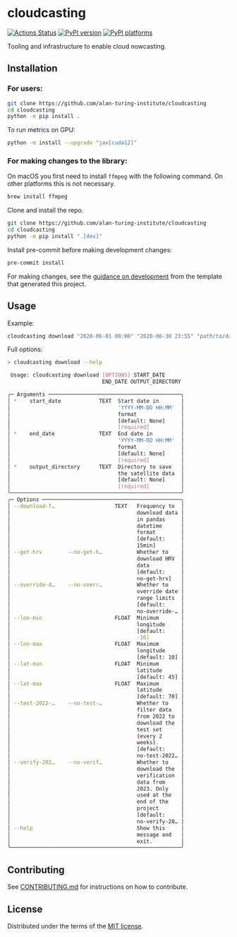 # cloudcasting

[![Actions Status][actions-badge]][actions-link]
[![PyPI version][pypi-version]][pypi-link]
[![PyPI platforms][pypi-platforms]][pypi-link]

Tooling and infrastructure to enable cloud nowcasting.

## Installation

### For users:

```zsh
git clone https://github.com/alan-turing-institute/cloudcasting
cd cloudcasting
python -m pip install .
```

To run metrics on GPU:

```zsh
python -m install --upgrade "jax[cuda12]"
```
### For making changes to the library:

On macOS you first need to install `ffmpeg` with the following command. On other platforms this is
not necessary.

```bash
brew install ffmpeg
```

Clone and install the repo.

```bash
git clone https://github.com/alan-turing-institute/cloudcasting
cd cloudcasting
python -m pip install ".[dev]"
```

Install pre-commit before making development changes:

```bash
pre-commit install
```

For making changes, see the [guidance on development](https://github.com/alan-turing-institute/python-project-template?tab=readme-ov-file#setting-up-a-new-project) from the template that generated this project.

## Usage

Example:

```bash
cloudcasting download "2020-06-01 00:00" "2020-06-30 23:55" "path/to/data/save/dir"
```

Full options:

```bash
> cloudcasting download --help

 Usage: cloudcasting download [OPTIONS] START_DATE
                              END_DATE OUTPUT_DIRECTORY

╭─ Arguments ──────────────────────────────────────────╮
│ *    start_date            TEXT  Start date in       │
│                                  'YYYY-MM-DD HH:MM'  │
│                                  format              │
│                                  [default: None]     │
│                                  [required]          │
│ *    end_date              TEXT  End date in         │
│                                  'YYYY-MM-DD HH:MM'  │
│                                  format              │
│                                  [default: None]     │
│                                  [required]          │
│ *    output_directory      TEXT  Directory to save   │
│                                  the satellite data  │
│                                  [default: None]     │
│                                  [required]          │
╰──────────────────────────────────────────────────────╯
╭─ Options ────────────────────────────────────────────╮
│ --download-f…                   TEXT   Frequency to  │
│                                        download data │
│                                        in pandas     │
│                                        datetime      │
│                                        format        │
│                                        [default:     │
│                                        15min]        │
│ --get-hrv        --no-get-h…           Whether to    │
│                                        download HRV  │
│                                        data          │
│                                        [default:     │
│                                        no-get-hrv]   │
│ --override-d…    --no-overr…           Whether to    │
│                                        override date │
│                                        range limits  │
│                                        [default:     │
│                                        no-override-… │
│ --lon-min                       FLOAT  Minimum       │
│                                        longitude     │
│                                        [default:     │
│                                        -16]          │
│ --lon-max                       FLOAT  Maximum       │
│                                        longitude     │
│                                        [default: 10] │
│ --lat-min                       FLOAT  Minimum       │
│                                        latitude      │
│                                        [default: 45] │
│ --lat-max                       FLOAT  Maximum       │
│                                        latitude      │
│                                        [default: 70] │
│ --test-2022-…    --no-test-…           Whether to    │
│                                        filter data   │
│                                        from 2022 to  │
│                                        download the  │
│                                        test set      │
│                                        (every 2      │
│                                        weeks).       │
│                                        [default:     │
│                                        no-test-2022… │
│ --verify-202…    --no-verif…           Whether to    │
│                                        download the  │
│                                        verification  │
│                                        data from     │
│                                        2023. Only    │
│                                        used at the   │
│                                        end of the    │
│                                        project       │
│                                        [default:     │
│                                        no-verify-20… |
│ --help                                 Show this     │
│                                        message and   │
│                                        exit.         │
╰──────────────────────────────────────────────────────╯
```

## Contributing

See [CONTRIBUTING.md](CONTRIBUTING.md) for instructions on how to contribute.

## License

Distributed under the terms of the [MIT license](LICENSE).


<!-- prettier-ignore-start -->
[actions-badge]:            https://github.com/alan-turing-institute/cloudcasting/actions/workflows/ci.yml/badge.svg?branch=main
[actions-link]:             https://github.com/alan-turing-institute/cloudcasting/actions
[pypi-link]:                https://pypi.org/project/cloudcasting/
[pypi-platforms]:           https://img.shields.io/pypi/pyversions/cloudcasting
[pypi-version]:             https://img.shields.io/pypi/v/cloudcasting
<!-- prettier-ignore-end -->
